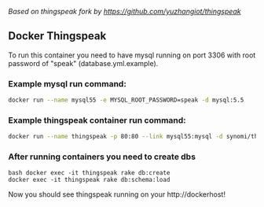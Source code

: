 *Based on thingspeak fork by https://github.com/yuzhangiot/thingspeak*

## Docker Thingspeak
To run this container you need to have mysql running on port 3306 with root password of "speak" (database.yml.example).

### Example mysql run command:
```bash
docker run --name mysql55 -e MYSQL_ROOT_PASSWORD=speak -d mysql:5.5
```
### Example thingspeak container run command:
```bash
docker run --name thingspeak -p 80:80 --link mysql55:mysql -d synomi/thingspeak
```
### After running containers you need to create dbs
```
bash docker exec -it thingspeak rake db:create
docker exec -it thingspeak rake db:schema:load
``` 

Now you should see thingspeak running on your http://dockerhost!




